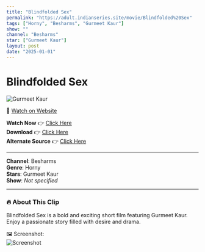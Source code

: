 ```yaml
---
title: "Blindfolded Sex"
permalink: "https://adult.indianseries.site/movie/Blindfolded%20Sex"
tags: ["Horny", "Besharms", "Gurmeet Kaur"]
show: ""
channel: "Besharms"
star: ["Gurmeet Kaur"]
layout: post
date: "2025-01-01"
---
```


# Blindfolded Sex

![Gurmeet Kaur](https://shorts.desisins.com/wp-content/uploads/2024/01/Gurmeet-Blindfolded-Sex-Besharams-DesiSins.com_.jpg)

🔗 [Watch on Website](https://adult.indianseries.site/movie/Blindfolded%20Sex)

**Watch Now** 👉 [Click Here](https://adult.indianseries.site/movie/Blindfolded%20Sex)  
**Download** 👉 [Click Here](https://adult.indianseries.site/movie/Blindfolded%20Sex)  
**Alternate Source** 👉 [Click Here](https://adult.indianseries.site/movie/Blindfolded%20Sex)

---

**Channel**: Besharms  
**Genre**: Horny  
**Stars**: Gurmeet Kaur  
**Show**: *Not specified*

---

### 🔥 About This Clip

Blindfolded Sex is a bold and exciting short film featuring Gurmeet Kaur. Enjoy a passionate story filled with desire and drama.
 
🖼️ Screenshot:  
![Screenshot](https://shorts.desisins.com/wp-content/uploads/2024/01/Gurmeet-Blindfolded-Sex-Besharams-DesiSins.com_.jpg)
